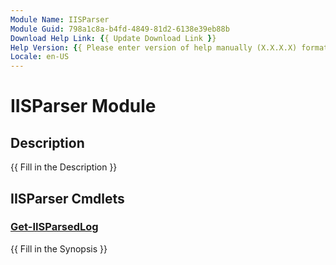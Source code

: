```yaml
---
Module Name: IISParser
Module Guid: 798a1c8a-b4fd-4849-81d2-6138e39eb88b
Download Help Link: {{ Update Download Link }}
Help Version: {{ Please enter version of help manually (X.X.X.X) format }}
Locale: en-US
---
```


# IISParser Module
## Description
{{ Fill in the Description }}

## IISParser Cmdlets
### [Get-IISParsedLog](Get-IISParsedLog.md)
{{ Fill in the Synopsis }}

